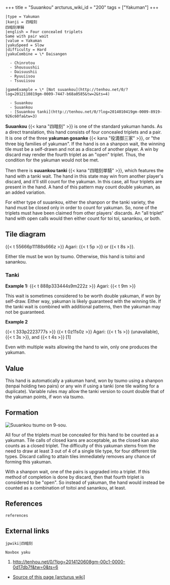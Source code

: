 +++
title = "Suuankou"
arcturus_wiki_id = "200"
tags = ["Yakuman"]
+++

```yaku
|type = Yakuman
|kanji = 四暗刻
四暗刻単騎
|english = Four concealed triplets
Same with pair wait
|value = Yakuman
|yakuSpeed = Slow
|difficulty = Hard
|yakuCombine = \* Daisangen

  - Chinrotou
  - Shousuushii
  - Daisuushii
  - Ryuuiisou
  - Tsuuiisou

|gameExample = \* [Not suuankou](http://tenhou.net/0/?log=2012110819gm-0009-7447-b68a0585&tw=2&ts=4)

  - Suuankou
  - Suuankou
  - [Suuankou tanki](http://tenhou.net/0/?log=2014010419gm-0009-8919-926c60fa&tw=3)

```

**Suuankou** {{< kana "四暗刻" >}} is one of the standard yakuman hands. As a direct translation,
this hand consists of four concealed triplets and a pair. It is one of the three **yakuman gosanke**
{{< kana "役満御三家" >}}, or "the three big families of yakuman". If the hand is on a shanpon wait,
the winning tile must be a self-drawn and not as a discard of another player. A win by discard may
render the fourth triplet as an "open" triplet. Thus, the condition for the yakuman would not be
met.

Then there is **suuankou tanki** {{< kana "四暗刻単騎" >}}, which features the hand with a tanki
wait. The hand in this state may win from another player's discard, and it'll still count for the
yakuman. In this case, all four triplets are present in the hand. A hand of this pattern may count
double yakuman, as an added variation.

For either type of suuankou, either the shanpon or the tanki variety, the hand must be closed only
in order to count for yakuman. So, none of the triplets must have been claimed from other players'
discards. An "all triplet" hand with open calls would then either count for toi toi, sanankou, or
both.

## Tile diagram

{{< t 55666p11188s666z >}} Agari: {{< t 5p >}} or {{< t 8s >}}.

Either tile must be won by tsumo. Otherwise, this hand is toitoi and sanankou.

### Tanki

**Example 1:** {{< t 888p333444s9m222z >}} Agari: {{< t 9m >}}

This wait is sometimes considered to be worth double yakuman, if won by self-draw. Either way,
yakuman is likely guaranteed with the winning tile. If the tanki wait is combined with additional
patterns, then the yakuman may not be guaranteed.

**Example 2**

{{< t 333p2223777s >}} {{< t 0z11s0z >}} Agari: {{< t 1s >}} (unavailable), {{< t 3s >}}, and
{{< t 4s >}} \[1\]

Even with multiple waits allowing the hand to win, only one produces the yakuman.

## Value

This hand is automatically a yakuman hand, won by tsumo using a shanpon (tenpai holding two pairs)
or any win if using a tanki (one tile waiting for a duplicate). Variable rules may allow the tanki
version to count double that of the yakuman points, if won via tsumo.

## Formation

![Suuankou tsumo on 9-sou.](Real_suuankou.jpg "Suuankou tsumo on 9-sou.")

All four of the triplets must be concealed for this hand to be counted as a yakuman. Tile calls of
closed kans are acceptable, as the closed kan also counts as a closed triplet. The difficulty of
this yakuman stems from the need to draw at least 3 out of 4 of a single tile type, for four
different tile types. Discard calling to attain tiles immediately removes any chance of forming this
yakuman.

With a shanpon wait, one of the pairs is upgraded into a triplet. If this method of completion is
done by discard, then that fourth triplet is considered to be "open". So instead of yakuman, the
hand would instead be counted as a combination of toitoi and sanankou, at least.

## References

`references`

## External links

`jpwiki|四暗刻`

`Navbox yaku`

1.  <http://tenhou.net/0/?log=2014120608gm-00c1-0000-0d17db7f&tw=0&ts=6>

- [Source of this page [arcturus wiki]](http://arcturus.su/wiki/Suuankou)
